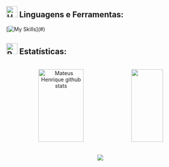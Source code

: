  
## <img src="https://raw.githubusercontent.com/Tarikul-Islam-Anik/Animated-Fluent-Emojis/master/Emojis/Objects/Hammer%20and%20Wrench.png" alt="Hammer and Wrench" width="30" height="30" />   Linguagens e Ferramentas:
[![My Skills](https://skillicons.dev/icons?i=git,github,md,vscode,python,kotlin,golang,)](#)

## <img src="https://raw.githubusercontent.com/Tarikul-Islam-Anik/Animated-Fluent-Emojis/master/Emojis/Travel%20and%20places/Rocket.png" alt="Rocket" width="30" height="30" />   Estatísticas:

<br>

<div align="center">  
  <img width="49%" height="195px" src="https://github-readme-stats.vercel.app/api?username=M-LucasPr&show_icons=true&count_private=true&hide_border=true&title_color=276bff&icon_color=276bff&text_color=c9d1d9&bg_color=0d1117" alt="Mateus Henrique github stats" /> 
  <img width="41%" height="195px" src="https://github-readme-stats.vercel.app/api/top-langs/?username=M-LucasPr&layout=compact&hide_border=true&title_color=276bff&text_color=c9d1d9&bg_color=0d1117" />
</div>

<br>

 <p align="center">
     <img src="https://capsule-render.vercel.app/api?type=waving&color=gradient&height=100&section=footer"/>
</p>
</p>
</p>

